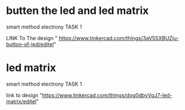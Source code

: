 # butten the led and led matrix
 smart method electrony  TASK 1

 LINK To The design " https://www.tinkercad.com/things/3aV5SXBUZju-button-of-led/editel"


 # led matrix
smart method electrony TASK 1

link to design "https://www.tinkercad.com/things/dog0dbyVgJ7-led-matrix/editel"



 
